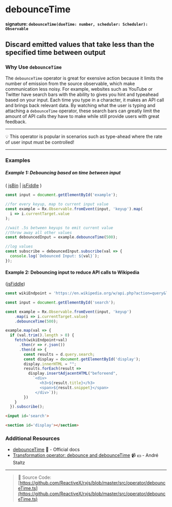 # debounceTime

#### signature: `debounceTime(dueTime: number, scheduler: Scheduler): Observable`

## Discard emitted values that take less than the specified time between output

### Why Use `debounceTime`
The `debounceTime` operator is great for exensive action because it limits the number of emission from the source observable, which make communication less noisy.  For example, websites such as YouTube or Twitter have search bars with the ability to gives you hint and typeahead based on your input.  Each time you type in a character, it makes an API call and brings back relevant data.  By watching what the user is typing and attaching a `debounceTime` operator, these search bars can greatly limit the amount of API calls they have to make while still provide users with great feedback.

---

:bulb: This operator is popular in scenarios such as type-ahead where the rate
of user input must be controlled!

---

### Examples

##### Example 1: Debouncing based on time between input

( [jsBin](http://jsbin.com/kacijarogi/1/edit?js,console,output) |
[jsFiddle](https://jsfiddle.net/btroncone/7kbg4q2e/) )

```js
const input = document.getElementById('example');

//for every keyup, map to current input value
const example = Rx.Observable.fromEvent(input, 'keyup').map(
  i => i.currentTarget.value
);

//wait .5s between keyups to emit current value
//throw away all other values
const debouncedInput = example.debounceTime(500);

//log values
const subscribe = debouncedInput.subscribe(val => {
  console.log(`Debounced Input: ${val}`);
});
```

#### Example 2: Debouncing input to reduce API calls to Wikipedia

([jsFiddle](https://jsfiddle.net/ElHuy/w3z3dg45/))

```js
const wikiEndpoint = 'https://en.wikipedia.org/w/api.php?action=query&list=search&prop=info&inprop=url&utf8=&format=json&origin=*&srlimit=20&srsearch=';

const input = document.getElementById('search');

const example = Rx.Observable.fromEvent(input, 'keyup')
	.map(i => i.currentTarget.value)
	.debounceTime(500);

example.map(val => {
  if (val.trim().length > 0) {
    fetch(wikiEndpoint+val)
      .then(r => r.json())
      .then(d => {
        const results = d.query.search;
        const display = document.getElementById('display');
        display.innerHTML = "";
        results.forEach(result => 
          display.insertAdjacentHTML("beforeend",
            `<div>
               <h3>${result.title}</h3>
               <span>${result.snippet}</span>
             </div>`));
        })
    }
  }).subscribe();
```

```html
<input id='search'>

<section id='display'></section>
```

### Additional Resources

* [debounceTime](http://reactivex.io/rxjs/class/es6/Observable.js~Observable.html#instance-method-debounceTime)
  :newspaper: - Official docs
* [Transformation operator: debounce and debounceTime](https://egghead.io/lessons/rxjs-transformation-operators-debounce-and-debouncetime?course=rxjs-beyond-the-basics-operators-in-depth)
  :video_camera: :dollar: - André Staltz

---

> :file_folder: Source Code:
> [https://github.com/ReactiveX/rxjs/blob/master/src/operator/debounceTime.ts](https://github.com/ReactiveX/rxjs/blob/master/src/operator/debounceTime.ts)
